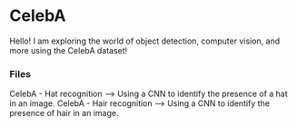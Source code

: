 # CelebA
Hello! I am exploring the world of object detection, computer vision, and more using the CelebA dataset!

### Files
CelebA - Hat recognition --> Using a CNN to identify the presence of a hat in an image.
CelebA - Hair recognition --> Using a CNN to identify the presence of hair in an image. 
